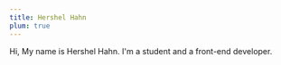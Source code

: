 ```yaml
---
title: Hershel Hahn
plum: true
---
```


Hi, My name is Hershel Hahn. I'm a student and a front-end developer.


<br/>